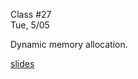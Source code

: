 <div class="lecture1">

<div class="column_date">
<p markdown="block">

Class #27 <br>
Tue, 5/05

</p>
</div>
<div class="column_materials">
<p markdown="block">


Dynamic memory allocation.

[slides](https://docs.google.com/presentation/d/1RNbWdNHf5FMm3LH9rG70nSnllZvG1nSJNXpfsPmYJPc/present?token=AC4w5VgOYSM8skX5YPp8pHuAIkFsKsXY5Q%3A1525120846333&includes_info_params=1#slide=id.g10f3b8246b_0_165)



</p>
</div>

<div class="column_assign">
<p markdown="block">



</p>
</div>

</div>
